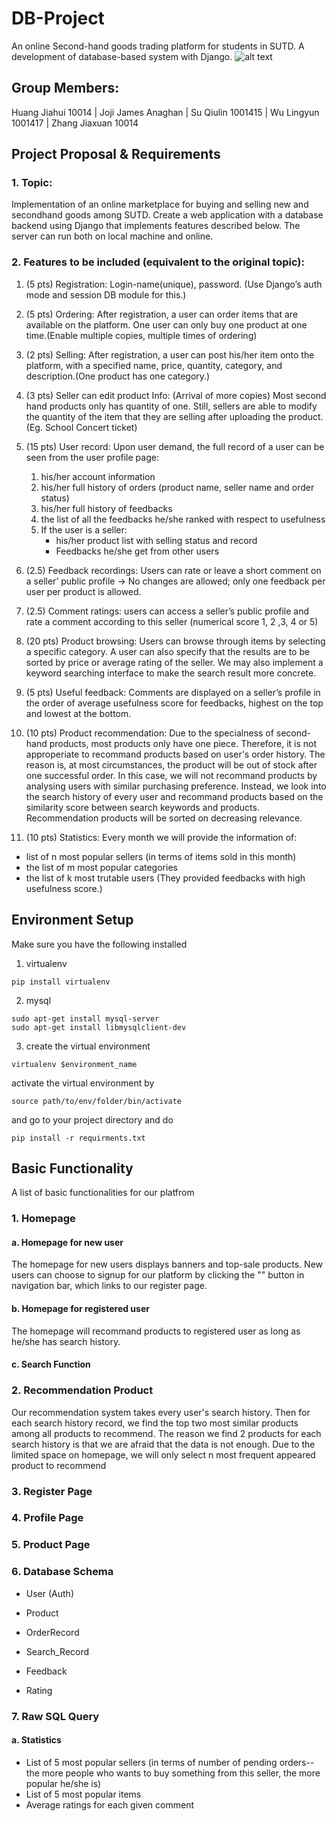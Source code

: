 # DB-Project
An online Second-hand goods trading platform for students in SUTD. A development of database-based system with Django.
![alt text](https://raw.githubusercontent.com/CreoleLady/DB-Project/master/path/to/l.jpg)
## Group Members:
Huang Jiahui 10014 | Joji James Anaghan | Su Qiulin 1001415 | Wu Lingyun 1001417 | Zhang Jiaxuan 10014

## Project Proposal & Requirements
### 1. Topic:
Implementation of an online marketplace for buying and selling new and secondhand goods among SUTD. Create a web application with a database backend using Django that implements features described below. The server can run both on local machine and online.

### 2. Features to be included (equivalent to the original topic):
1. (5 pts) Registration: Login-name(unique), password. (Use Django’s auth mode and session DB module for this.)
2. (5 pts) Ordering: After registration, a user can order items that are available on the platform. One user can only buy one product at one time.(Enable multiple copies, multiple times of ordering)
4. (2 pts) Selling: After registration, a user can post his/her item onto the platform, with a specified name, price, quantity, category, and description.(One product has one category.)
4. (3 pts) Seller can edit product Info: (Arrival of more copies) Most second hand products only has quantity of one. Still, sellers are able to modify the quantity of the item that they are selling after uploading the product. (Eg. School Concert ticket)
3. (15 pts) User record: 
Upon user demand, the full record of a user can be seen from the user profile page: 
    1. his/her account information
    2. his/her full history of orders (product name, seller name and order status)
    3. his/her full history of feedbacks
    4. the list of all the feedbacks he/she ranked with respect to usefulness
    5. If the user is a seller:
        * his/her product list with selling status and record
        * Feedbacks he/she get from other users 

6. (2.5) Feedback recordings: Users can rate or leave a short comment on a seller’ public profile -> No changes are allowed; only one feedback per user per product is allowed.
7. (2.5) Comment ratings: users can access a seller’s public profile and rate a comment according to this seller (numerical score 1, 2 ,3, 4 or 5)
8. (20 pts)	Product browsing: Users can browse through items by selecting a specific category. A user can also specify that the results are to be sorted by price or average rating of the seller. We may also implement a keyword searching interface to make the search result more concrete.
9.	(5 pts) Useful feedback: Comments are displayed on a seller’s profile in the order of average usefulness score for feedbacks, highest on the top and lowest at the bottom.
10.	(10 pts) Product recommendation: Due to the specialness of second-hand products, most products only have one piece. Therefore, it is not approperiate to recommand products based on user's order history. The reason is, at most circumstances, the product will be out of stock after one successful order. In this case, we will not recommand products by analysing users with similar purchasing preference. Instead, we look into the search history of every user and recommand products based on the similarity score between search keywords and products. Recommendation products will be sorted on decreasing relevance. 
11.	(10 pts) Statistics: Every month we will provide the information of:
- list of n most popular sellers (in terms of items sold in this month)
- the list of m most popular categories
- the list of k most trutable users (They provided feedbacks with high usefulness score.)

## Environment Setup
Make sure you have the following installed
1. virtualenv
```
pip install virtualenv
```
2. mysql
```
sudo apt-get install mysql-server
sudo apt-get install libmysqlclient-dev
```
3. create the virtual environment
```
virtualenv $environment_name
```
activate the virtual environment by
```
source path/to/env/folder/bin/activate
```
and go to your project directory and do
```
pip install -r requirments.txt
```
## Basic Functionality
A list of basic functionalities for our platfrom

### 1. Homepage
#### a. Homepage for new user
The homepage for new users displays banners and top-sale products. New users can choose to signup for our platform by clicking the "" button in navigation bar, which links to our register page.

#### b. Homepage for registered user
The homepage will recommand products to registered user as long as he/she has search history. 

#### c. Search Function


### 2. Recommendation Product
Our recommendation system takes every user's search history. Then for each search history record, we find the top two most similar products among all products to recommend. The reason we find 2 products for each search history is that we are afraid that the data is not enough. Due to the limited space on homepage, we will only select n most frequent appeared product to recommend

### 3. Register Page

### 4. Profile Page

### 5. Product Page

### 6. Database Schema
* User (Auth)

* Product

* OrderRecord

* Search_Record

* Feedback

* Rating


### 7. Raw SQL Query
#### a. Statistics
*	List of 5 most popular sellers (in terms of number of pending orders--the more people who wants to buy something from this seller, the more popular he/she is) 
*	List of 5 most popular items
* Average ratings for each given comment





